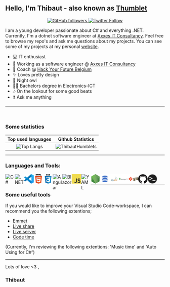 ## Hello, I'm Thibaut - also known as [Thumblet][website]
<p align="center">
    <a href="https://github.com/ThibautHumblet">
      <img alt="GitHub followers" src="https://img.shields.io/github/followers/ThibautHumblet?style=social">
  </a>
  <a href="https://twitter.com/HumbletThibaut">
  <img alt="Twitter Follow" src="https://img.shields.io/twitter/follow/HumbletThibaut?style=social">
  </a>
  </p>

I am a young developer passionate about C# and everything .NET. Currently, I'm a dotnet software engineer at [Axxes IT Consultancy][axxes]. Feel free to browse my repo's and ask me questions about my projects. You can see some of my projects at my personal [website][website].

- 💻 IT enthusiast
- 🏬 Working as a software engineer @ [Axxes IT Consultancy][axxes]
- 🙌 Coach @ [Hack Your Future Belgium][hyf]
- ✨ Loves pretty design
- 🦉 Night owl
- 👨‍🎓 Bachelors degree in Electronics-ICT
- 🎶 On the lookout for some good beats
- ❓ Ask me anything

---
</br>


### Some statistics

Top  used languages        |  Github Statistics
:-------------------------:|:-------------------------:
![Top Langs](https://github-readme-statistics-brown.vercel.app/api/top-langs/?username=ThibautHumblet&langs_count=8&layout=compact)  |  ![ThibautHumblets](https://github-readme-statistics-brown.vercel.app/api?username=ThibautHumblet&count_private=true&show_icons=true&hide_border=true)

---


### Languages and Tools:

<img align="left" alt="C#" width="30px" src="https://martinchavez.github.io/Assets/Logos/csharp.svg" />
<img align="left" alt=".NET" width="30px" src="https://avatars.githubusercontent.com/u/9141961?s=200&v=4" />
<img align="left" alt="Visual Studio Code" width="30px" src="https://raw.githubusercontent.com/github/explore/80688e429a7d4ef2fca1e82350fe8e3517d3494d/topics/visual-studio-code/visual-studio-code.png" />
<img align="left" alt="HTML5" width="30px" src="https://raw.githubusercontent.com/github/explore/80688e429a7d4ef2fca1e82350fe8e3517d3494d/topics/html/html.png" />
<img align="left" alt="CSS3" width="30px" src="https://raw.githubusercontent.com/github/explore/80688e429a7d4ef2fca1e82350fe8e3517d3494d/topics/css/css.png" />
<img align="left" alt="Angular" width="30px" src="https://raw.githubusercontent.com/angular/angular/master/aio/src/assets/images/logos/angular/angular.png" />
<img align="left" alt="Blazor" width="30px" src="https://adrientorris.github.io/wwwroot/images/blazor/logo-blazor.png" />
<img align="left" alt="JavaScript" width="30px" src="https://raw.githubusercontent.com/github/explore/80688e429a7d4ef2fca1e82350fe8e3517d3494d/topics/javascript/javascript.png" />
<img align="left" alt="YAML" width="30px" src="https://avatars.githubusercontent.com/u/69535?s=200&v=4" />
<img align="left" alt="Node.js" width="30px" src="https://raw.githubusercontent.com/github/explore/80688e429a7d4ef2fca1e82350fe8e3517d3494d/topics/nodejs/nodejs.png" />
<img align="left" alt="SQL" width="30px" src="https://raw.githubusercontent.com/github/explore/80688e429a7d4ef2fca1e82350fe8e3517d3494d/topics/sql/sql.png" />
<img align="left" alt="MySQL" width="30px" src="https://raw.githubusercontent.com/github/explore/80688e429a7d4ef2fca1e82350fe8e3517d3494d/topics/mysql/mysql.png" />
<img align="left" alt="MongoDB" width="30px" src="https://raw.githubusercontent.com/github/explore/80688e429a7d4ef2fca1e82350fe8e3517d3494d/topics/mongodb/mongodb.png" />
<img align="left" alt="Git" width="30px" src="https://raw.githubusercontent.com/github/explore/80688e429a7d4ef2fca1e82350fe8e3517d3494d/topics/git/git.png" />
<img align="left" alt="GitHub" width="30px" src="https://raw.githubusercontent.com/github/explore/78df643247d429f6cc873026c0622819ad797942/topics/github/github.png" />
<img align="left" alt="Terminal" width="30px" src="https://raw.githubusercontent.com/github/explore/80688e429a7d4ef2fca1e82350fe8e3517d3494d/topics/terminal/terminal.png" />
</br>

---

### Some useful tools

If you would like to improve your Visual Studio Code-workspace, I can recommend you the following extentions;
 - [Emmet][emmet]
 - [Live share][live share]
 - [Live server][live server]
 - [Code time][code time]
 
 (Currently, I'm reviewing the following extentions: 'Music time' and 'Auto Using for C#')

---

Lots of love <3 ,
### Thibaut


[website]: https://thumblet.be
[emmet]: https://emmet.io/
[live share]: https://visualstudio.microsoft.com/services/live-share/
[live server]: https://marketplace.visualstudio.com/items?itemName=ritwickdey.LiveServer
[code time]: https://marketplace.visualstudio.com/items?itemName=softwaredotcom.swdc-vscode
[axxes]: https://www.axxes.com/en
[hyf]: https://github.com/HackYourFutureBelgium
